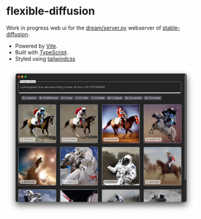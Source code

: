 # flexible-diffusion

Work in progress web ui for the [dream/server.py](https://github.com/lstein/stable-diffusion/blob/main/ldm/dream/server.py) webserver of [stable-diffusion](https://github.com/lstein/stable-diffusion).

- Powered by [Vite](https://vitejs.dev/).
- Built with [TypeScript](https://www.typescriptlang.org/).
- Styled using [tailwindcss](https://tailwindcss.com/)

<p align="center">
  <a href="https://github.com/mgcrea/flexible-diffusion">
    <img src="https://raw.githubusercontent.com/mgcrea/flexible-diffusion/master/.github/screenshot.jpg" />
  </a>
</p>
